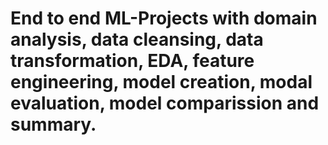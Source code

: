 # End to end ML-Projects with domain analysis, data cleansing, data transformation, EDA, feature engineering, model creation, modal evaluation, model comparission and summary.
